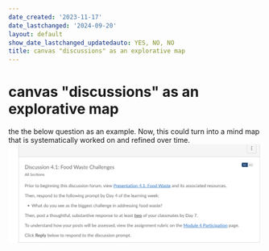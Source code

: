 ```yaml
---
date_created: '2023-11-17'
date_lastchanged: '2024-09-20'
layout: default
show_date_lastchanged_updatedauto: YES, NO, NO
title: canvas "discussions" as an explorative map
---
```

# canvas "discussions" as an explorative map 

the the below question as an example. Now, this could turn into a mind map that is systematically worked on and refined over time. 
![](media/cleanshot_2023-11-17-at-09-37-22@2x.png)